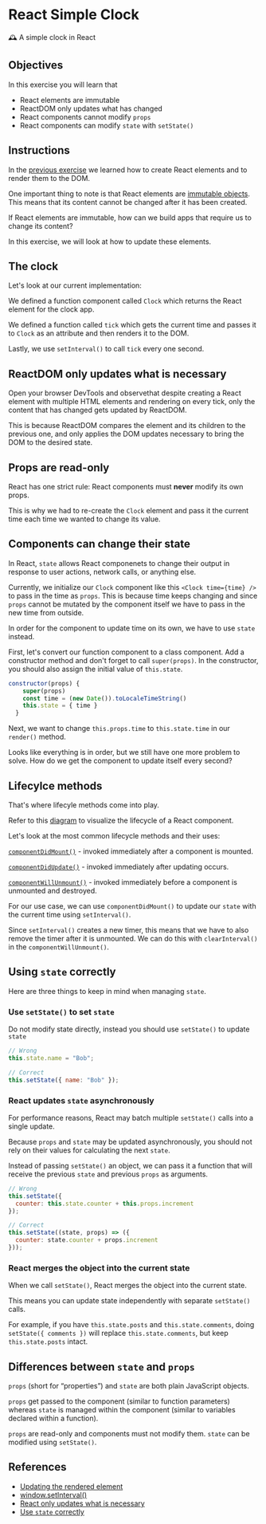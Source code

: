 # React Simple Clock

🕰 A simple clock in React

## Objectives

In this exercise you will learn that

- React elements are immutable
- ReactDOM only updates what has changed
- React components cannot modify `props`
- React components can modify `state` with `setState()`

## Instructions

In the [previous exercise](https://github.com/thoughtworks-jumpstart/react-hello-world) we learned how to create React elements and to render them to the DOM.

One important thing to note is that React elements are [immutable objects](https://en.wikipedia.org/wiki/Immutable_object). This means that its content cannot be changed after it has been created.

If React elements are immutable, how can we build apps that require us to change its content?

In this exercise, we will look at how to update these elements.

## The clock

Let's look at our current implementation:

We defined a function component called `Clock` which returns the React element for the clock app.

We defined a function called `tick` which gets the current time and passes it to `Clock` as an attribute and then renders it to the DOM.

Lastly, we use `setInterval()` to call `tick` every one second.

## ReactDOM only updates what is necessary

Open your browser DevTools and observethat despite creating a React element with multiple HTML elements and rendering on every tick, only the content that has changed gets updated by ReactDOM.

This is because ReactDOM compares the element and its children to the previous one, and only applies the DOM updates necessary to bring the DOM to the desired state.

## Props are read-only

React has one strict rule: React components must **never** modify its own props.

This is why we had to re-create the `Clock` element and pass it the current time each time we wanted to change its value.

## Components can change their state

In React, `state` allows React componenets to change their output in response to user actions, network calls, or anything else.

Currently, we initialize our `Clock` component like this `<Clock time={time} />` to pass in the time as `props`. This is because time keeps changing and since `props` cannot be mutated by the component itself we have to pass in the new time from outside.

In order for the component to update time on its own, we have to use `state` instead.

First, let's convert our function component to a class component. Add a constructor method and don't forget to call `super(props)`. In the constructor, you should also assign the initial value of `this.state`.

```js
constructor(props) {
    super(props)
    const time = (new Date()).toLocaleTimeString()
    this.state = { time }
  }
```

Next, we want to change `this.props.time` to `this.state.time` in our `render()` method.

Looks like everything is in order, but we still have one more problem to solve. How do we get the component to update itself every second?

## Lifecylce methods

That's where lifecyle methods come into play.

Refer to this [diagram](http://projects.wojtekmaj.pl/react-lifecycle-methods-diagram/) to visualize the lifecycle of a React component.

Let's look at the most common lifecycle methods and their uses:

[`componentDidMount()`](https://reactjs.org/docs/react-component.html#componentdidmount) - invoked immediately after a component is mounted.

[`componentDidUpdate()`](https://reactjs.org/docs/react-component.html#componentdidupdate) - invoked immediately after updating occurs.

[`componentWillUnmount()`](https://reactjs.org/docs/react-component.html#componentwillunmount) - invoked immediately before a component is unmounted and destroyed.

For our use case, we can use `componentDidMount()` to update our `state` with the current time using `setInterval()`.

Since `setInterval()` creates a new timer, this means that we have to also remove the timer after it is unmounted. We can do this with `clearInterval()` in the `componentWillUnmount()`.

## Using `state` correctly

Here are three things to keep in mind when managing `state`.

### Use `setState()` to set `state`

Do not modify state directly, instead you should use `setState()` to update `state`

```js
// Wrong
this.state.name = "Bob";

// Correct
this.setState({ name: "Bob" });
```

### React updates `state` asynchronously

For performance reasons, React may batch multiple `setState()` calls into a single update.

Because `props` and `state` may be updated asynchronously, you should not rely on their values for calculating the next `state`.

Instead of passing `setState()` an object, we can pass it a function that will receive the previous `state` and previous `props` as arguments.

```js
// Wrong
this.setState({
  counter: this.state.counter + this.props.increment
});

// Correct
this.setState((state, props) => ({
  counter: state.counter + props.increment
}));
```

### React merges the object into the current state

When we call `setState()`, React merges the object into the current state.

This means you can update state independently with separate `setState()` calls.

For example, if you have `this.state.posts` and `this.state.comments`, doing `setState({ comments })` will replace `this.state.comments`, but keep `this.state.posts` intact.

## Differences between `state` and `props`

`props` (short for “properties”) and `state` are both plain JavaScript objects.

`props` get passed to the component (similar to function parameters) whereas `state` is managed within the component (similar to variables declared within a function).

`props` are read-only and components must not modify them. `state` can be modified using `setState()`.

## References

- [Updating the rendered element](https://reactjs.org/docs/rendering-elements.html#updating-the-rendered-element)
- [window.setInterval()](https://developer.mozilla.org/en-US/docs/Web/API/WindowOrWorkerGlobalScope/setInterval)
- [React only updates what is necessary](https://reactjs.org/docs/rendering-elements.html#react-only-updates-whats-necessary)
- [Use `state` correctly](https://reactjs.org/docs/state-and-lifecycle.html#using-state-correctly)
